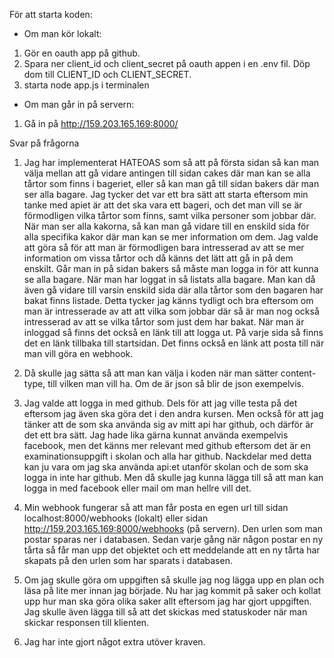 För att starta koden:
- Om man kör lokalt: 
1. Gör en oauth app på github.
2. Spara ner client_id och client_secret på oauth appen i en .env fil. Döp dom till CLIENT_ID och CLIENT_SECRET.
3. starta node app.js i terminalen

- Om man går in på servern:
1. Gå in på http://159.203.165.169:8000/

Svar på frågorna

1. Jag har implementerat HATEOAS som så att på första sidan så kan man välja mellan att gå vidare antingen till sidan cakes där man kan se alla tårtor som finns i bageriet, eller så kan man gå till sidan bakers där man ser alla bagare. Jag tycker det var ett bra sätt att starta eftersom min tanke med apiet är att det ska vara ett bageri, och det man vill se är förmodligen vilka tårtor som finns, samt vilka personer som jobbar där. När man ser alla kakorna, så kan man gå vidare till en enskild sida för alla specifika kakor där man kan se mer information om dem. Jag valde att göra så för att man är förmodligen bara intresserad av att se mer information om vissa tårtor och då känns det lätt att gå in på dem enskilt. Går man in på sidan bakers så måste man logga in för att kunna se alla bagare. När man har loggat in så listats alla bagare. Man kan då även gå vidare till varsin enskild sida där alla tårtor som den bagaren har bakat finns listade. Detta tycker jag känns tydligt och bra eftersom om man är intresserade av att att vilka som jobbar där så är man nog också intresserad av att se vilka tårtor som just dem har bakat. När man är inloggad så finns det också en länk till att logga ut. På varje sida så finns det en länk tillbaka till startsidan. Det finns också en länk att posta till när man vill göra en webhook.

2. Då skulle jag sätta så att man kan välja i koden när man sätter content-type, till vilken man vill ha. Om de är json så blir de json exempelvis.

3. Jag valde att logga in med github. Dels för att jag ville testa på det eftersom jag även ska göra det i den andra kursen. Men också för att jag tänker att de som ska använda sig av mitt api har github, och därför är det ett bra sätt. Jag hade lika gärna kunnat använda exempelvis facebook, men det känns mer relevant med github eftersom det är en examinationsuppgift i skolan och alla har github. Nackdelar med detta kan ju vara om jag ska använda api:et utanför skolan och de som ska logga in inte har github. Men då skulle jag kunna lägga till så att man kan logga in med facebook eller mail om man hellre vill det.

4. Min webhook fungerar så att man får posta en egen url till sidan localhost:8000/webhooks (lokalt) eller sidan http://159.203.165.169:8000/webhooks (på servern). Den urlen som man postar sparas ner i databasen. Sedan varje gång när någon postar en ny tårta så får man upp det objektet och ett meddelande att en ny tårta har skapats på den urlen som har sparats i databasen.

5. Om jag skulle göra om uppgiften så skulle jag nog lägga upp en plan och läsa på lite mer innan jag började. Nu har jag kommit på saker och kollat upp hur man ska göra olika saker allt eftersom jag har gjort uppgiften. Jag skulle även lägga till så att det skickas med statuskoder när man skickar responsen till klienten.

6. Jag har inte gjort något extra utöver kraven.